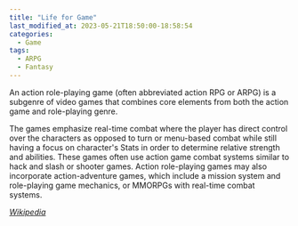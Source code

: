 ```yaml
---
title: "Life for Game"
last_modified_at: 2023-05-21T18:50:00-18:58:54
categories:
  - Game
tags:
  - ARPG
  - Fantasy
---
```


An action role-playing game (often abbreviated action RPG or ARPG) is a subgenre of video games that combines core elements from both the action game and role-playing genre.

The games emphasize real-time combat where the player has direct control over the characters as opposed to turn or menu-based combat while still having a focus on character's Stats in order to determine relative strength and abilities. These games often use action game combat systems similar to hack and slash or shooter games. Action role-playing games may also incorporate action-adventure games, which include a mission system and role-playing game mechanics, or MMORPGs with real-time combat systems.

<cite><a href="https://en.wikipedia.org/wiki/Action_role-playing_game">Wikipedia</a></cite>